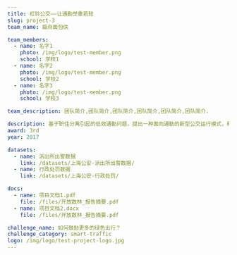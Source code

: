 ```yaml
---
title: 杠铃公交——让通勤举重若轻
slug: project-3
team_name: 扁舟面包侠

team_members:
  - name: 名字1
    photo: /img/logo/test-member.png
    school: 学校1
  - name: 名字2
    photo: /img/logo/test-member.png
    school: 学校2
  - name: 名字3
    photo: /img/logo/test-member.png
    school: 学校3

team_description: 团队简介,团队简介,团队简介,团队简介,团队简介,团队简介.

description: 基于职住分离引起的低效通勤问题，提出一种面向通勤的新型公交运行模式，利用一卡通刷卡、公交站点等数据，采取决策树算法、GIS等技术构建一套线路生成机制，为提升通勤体验、优化线路配置设计产生一款手机应用程序。
award: 3rd
year: 2017

datasets:
  - name: 派出所出警数据
    link: /datasets/上海公安-派出所出警数据/
  - name: 行政处罚数据
    link: /datasets/上海公安-行政处罚/

docs:
  - name: 项目文档1.pdf
    file: /files/开放数林_报告摘要.pdf
  - name: 项目文档2.docx
    file: /files/开放数林_报告摘要.pdf

challenge_name: 如何鼓励更多的绿色出行？
challenge_category: smart-traffic
logo: /img/logo/test-project-logo.jpg
---
```

